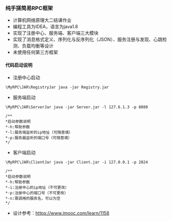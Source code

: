 ### 纯手搓简易RPC框架
- 计算机网络原理大二结课作业
- 编程工具为IDEA，语言为java1.8
- 实现了注册中心、服务端、客户端三大模块
- 实现了消息格式定义、序列化与反序列化（JSON）、服务注册与发现、心跳检测、负载均衡等设计
- 未使用任何第三方框架

#### 代码启动说明
- 注册中心启动
```
\MyRPC\JAR\RegistryJar java -jar Registry.jar
```
- 服务端启动
```
\MyRPC\JAR\ServerJar java -jar Server.jar -l 127.6.1.3 -p 8080

/**
*启动参数说明
*-h:帮助参数
*-l:服务端监听的ip地址（可随意填）
*-p:服务器监听的端口号（可随意填）
*/
```
- 客户端启动
```
\MyRPC\JAR\ClientJar java -jar Client.jar -i 127.0.0.1 -p 2024

/**
*启动参数说明
*-h:帮助参数
*-i:注册中心的ip地址（不可更改）
*-p:注册中心的端口号（不可更改）
*-n:需调用的服务名，可以为空
*/
```

- 设计参考：https://www.imooc.com/learn/1158